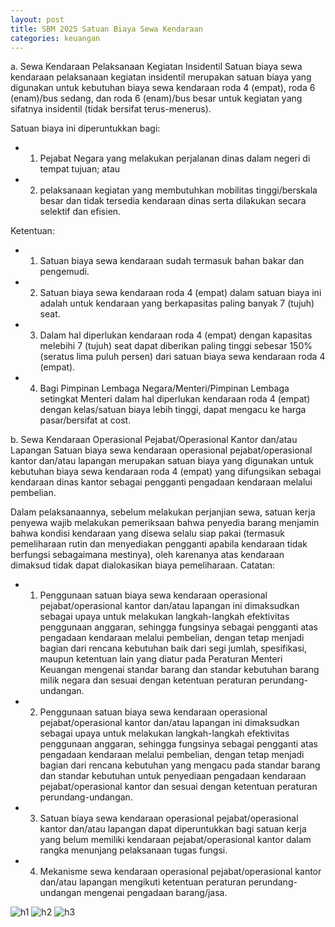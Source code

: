 ```yaml
---
layout: post
title: SBM 2025 Satuan Biaya Sewa Kendaraan
categories: keuangan
---
```


a. Sewa Kendaraan Pelaksanaan Kegiatan Insidentil
Satuan biaya sewa kendaraan pelaksanaan kegiatan insidentil merupakan satuan biaya yang digunakan untuk kebutuhan biaya sewa kendaraan roda 4 (empat), roda 6 (enam)/bus sedang, dan roda 6 (enam)/bus besar untuk kegiatan yang sifatnya insidentil (tidak bersifat terus-menerus).

Satuan biaya ini diperuntukkan bagi:
- 1) Pejabat Negara yang melakukan perjalanan dinas dalam negeri di tempat tujuan; atau
- 2) pelaksanaan kegiatan yang membutuhkan mobilitas tinggi/berskala besar dan tidak tersedia kendaraan dinas serta dilakukan secara selektif dan efisien.

Ketentuan:
- 1) Satuan biaya sewa kendaraan sudah termasuk bahan bakar dan pengemudi.
- 2) Satuan biaya sewa kendaraan roda 4 (empat) dalam satuan biaya ini adalah untuk kendaraan yang berkapasitas paling banyak 7 (tujuh) seat.
- 3) Dalam hal diperlukan kendaraan roda 4 (empat) dengan kapasitas melebihi 7 (tujuh) seat dapat diberikan paling tinggi sebesar 150% (seratus lima puluh persen) dari satuan biaya sewa kendaraan roda 4 (empat).
- 4) Bagi Pimpinan Lembaga Negara/Menteri/Pimpinan Lembaga setingkat Menteri dalam hal diperlukan kendaraan roda 4 (empat) dengan kelas/satuan biaya lebih tinggi, dapat mengacu ke harga pasar/bersifat at cost.

b. Sewa Kendaraan Operasional Pejabat/Operasional Kantor dan/atau Lapangan
Satuan biaya sewa kendaraan operasional pejabat/operasional kantor dan/atau lapangan merupakan satuan biaya yang digunakan untuk kebutuhan biaya sewa kendaraan roda 4 (empat) yang difungsikan sebagai kendaraan dinas kantor sebagai pengganti pengadaan kendaraan melalui pembelian.

Dalam pelaksanaannya, sebelum melakukan perjanjian sewa, satuan kerja penyewa wajib melakukan pemeriksaan bahwa penyedia barang menjamin bahwa kondisi kendaraan yang disewa selalu siap pakai (termasuk pemeliharaan rutin dan menyediakan pengganti apabila kendaraan tidak berfungsi sebagaimana mestinya), oleh karenanya atas kendaraan dimaksud tidak dapat dialokasikan biaya pemeliharaan.
Catatan:
- 1) Penggunaan satuan biaya sewa kendaraan operasional pejabat/operasional kantor dan/atau lapangan ini dimaksudkan sebagai upaya untuk melakukan langkah-langkah efektivitas penggunaan anggaran, sehingga fungsinya sebagai pengganti atas pengadaan kendaraan melalui pembelian, dengan tetap menjadi bagian dari rencana kebutuhan baik dari segi jumlah, spesifikasi, maupun ketentuan lain yang diatur pada Peraturan Menteri Keuangan mengenai standar barang dan standar kebutuhan barang milik negara dan sesuai dengan ketentuan peraturan perundang-undangan.
- 2) Penggunaan satuan biaya sewa kendaraan operasional pejabat/operasional kantor dan/atau lapangan ini dimaksudkan sebagai upaya untuk melakukan langkah-langkah efektivitas penggunaan anggaran, sehingga fungsinya sebagai pengganti atas pengadaan kendaraan melalui pembelian, dengan tetap menjadi bagian dari rencana kebutuhan yang mengacu pada standar barang dan standar kebutuhan untuk penyediaan pengadaan kendaraan pejabat/operasional kantor dan sesuai dengan ketentuan peraturan perundang-undangan.
- 3) Satuan biaya sewa kendaraan operasional pejabat/operasional kantor dan/atau lapangan dapat diperuntukkan bagi satuan kerja yang belum memiliki kendaraan pejabat/operasional kantor dalam rangka menunjang pelaksanaan tugas fungsi.
- 4) Mekanisme sewa kendaraan operasional pejabat/operasional kantor dan/atau lapangan mengikuti ketentuan peraturan perundang-undangan mengenai pengadaan barang/jasa.

![h1](https://blogger.googleusercontent.com/img/b/R29vZ2xl/AVvXsEh9a6IGaZNo5rcL9FwMrUiVz_Tksapi1-jRbJ11WfI2GTwG5R0YwoC8Q4d-Furep3pSHNuFXhGYmibBO4A4dUapy_32uotizFk58Dm2lLqZk8ychbNftuBIVFIvpwRDJ2zIaLASsUyoNt9I7aGMfI-pJQtAbc75xuEu0ylAKoBQdsp5zA/s1600/SBM_2025_Page_032.jpg)
![h2](https://blogger.googleusercontent.com/img/b/R29vZ2xl/AVvXsEjaywj2BCUoTdYDYfjgqU7qiDwsPzYz15sdtUuY-H3vUOZfRtHZL26jVOu2dyzDyL2PZ5hnh1-Yd13Gj85Mz-a65zSWxQgsz0utfUFNlRwgBo6zYIR5ARhgKeGAGGjCCKSbdevra4AxvGB-NJ2Xyi7qNwezYueaciXAlQLO9AMKysxpkQ/s1600/SBM_2025_Page_033.jpg)
![h3](https://blogger.googleusercontent.com/img/b/R29vZ2xl/AVvXsEife1HUGx3w9bcvHPuVJLTLuYLCQ3qS8Ga_xtkpqbhQvcyZQ6n9ib0_vscEBOeyF3-FHS6tyLhzimLSh7OD_L6qpMPxUyhwbKXsImgzLMWQtHFlKRLhuKSCcxt2UaelG_6T2sBrDnolJvEyOrAzPrQBVcrehF67UI2ozeXkQcvCbIlUUQ/s1600/SBM_2025_Page_034.jpg)
